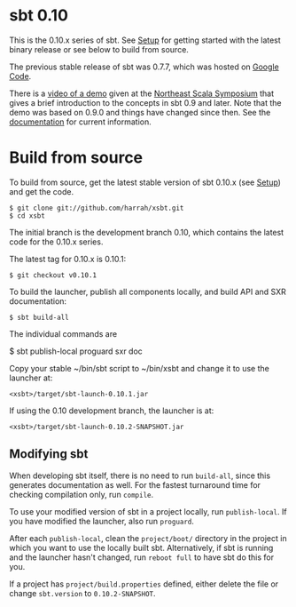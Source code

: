 [Google Code]: http://code.google.com/p/simple-build-tool
[Northeast Scala Symposium]: http://www.nescala.org/2011/
[documentation]: https://github.com/harrah/xsbt/wiki
[Setup]: https://github.com/harrah/xsbt/wiki/Setup
[video of a demo]: http://vimeo.com/20263617

# sbt 0.10

This is the 0.10.x series of sbt.  See [Setup] for getting started with the latest binary release or see below to build from source.

The previous stable release of sbt was 0.7.7, which was hosted on [Google Code].

There is a [video of a demo] given at the [Northeast Scala Symposium] that gives a brief introduction to the concepts in sbt 0.9 and later.  Note that the demo was based on 0.9.0 and things have changed since then.  See the [documentation] for current information.

# Build from source

To build from source, get the latest stable version of sbt 0.10.x (see [Setup]) and get the code.

	$ git clone git://github.com/harrah/xsbt.git
	$ cd xsbt

The initial branch is the development branch 0.10, which contains the latest code for the 0.10.x series.

The latest tag for 0.10.x is 0.10.1:

	$ git checkout v0.10.1

To build the launcher, publish all components locally, and build API and SXR documentation:

	$ sbt build-all

The individual commands are

   $ sbt publish-local proguard sxr doc

Copy your stable ~/bin/sbt script to ~/bin/xsbt and change it to use the launcher at:

	<xsbt>/target/sbt-launch-0.10.1.jar

If using the 0.10 development branch, the launcher is at:

	<xsbt>/target/sbt-launch-0.10.2-SNAPSHOT.jar

## Modifying sbt

When developing sbt itself, there is no need to run `build-all`, since this generates documentation as well.  For the fastest turnaround time for checking compilation only, run `compile`.

To use your modified version of sbt in a project locally, run `publish-local`.  If you have modified the launcher, also run `proguard`.

After each `publish-local`, clean the `project/boot/` directory in the project in which you want to use the locally built sbt.  Alternatively, if sbt is running and the launcher hasn't changed, run `reboot full` to have sbt do this for you.

If a project has `project/build.properties` defined, either delete the file or change `sbt.version` to `0.10.2-SNAPSHOT`.